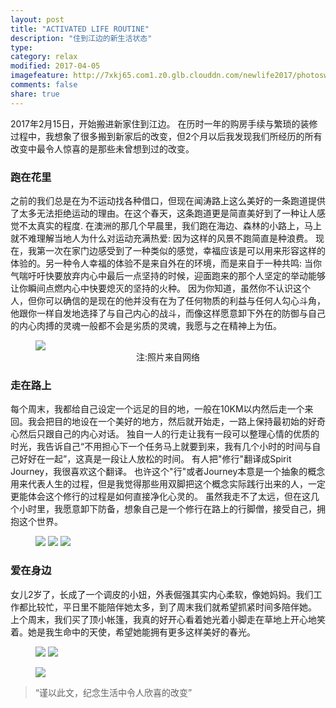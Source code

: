 ```yaml
---
layout: post
title: "ACTIVATED LIFE ROUTINE"
description: "住到江边的新生活状态"
type: 
category: relax
modified: 2017-04-05
imagefeature: http://7xkj65.com1.z0.glb.clouddn.com/newlife2017/photoswentao-sakura-lane2.jpg?imageMogr2/thumbnail/!100p
comments: false
share: true
---
```



2017年2月15日，开始搬进新家住到江边。
在历时一年的购房手续与繁琐的装修过程中，我想象了很多搬到新家后的改变，但2个月以后我发现我们所经历的所有改变中最令人惊喜的是那些未曾想到过的改变。


### 跑在花里

之前的我们总是在为不运动找各种借口，但现在闻涛路上这么美好的一条跑道提供了太多无法拒绝运动的理由。在这个春天，这条跑道更是简直美好到了一种让人感觉不太真实的程度.
在澳洲的那几个早晨里，我们跑在海边、森林的小路上，马上就不难理解当地人为什么对运动充满热爱: 因为这样的风景不跑简直是种浪费。
现在，我第一次在家门边感受到了一种类似的感觉，幸福应该是可以用来形容这样的体验的。另一种令人幸福的体验不是来自外在的环境，而是来自于一种共鸣: 当你气喘吁吁快要放弃内心中最后一点坚持的时候，迎面跑来的那个人坚定的举动能够让你瞬间点燃内心中快要熄灭的坚持的火种。
因为你知道，虽然你不认识这个人，但你可以确信的是现在的他并没有在为了任何物质的利益与任何人勾心斗角，他跟你一样自发地选择了与自己内心的战斗，而像这样愿意卸下外在的防御与自己的内心肉搏的灵魂一般都不会是劣质的灵魂，我愿与之在精神上为伍。

<figure>
	<a href="http://7xkj65.com1.z0.glb.clouddn.com/newlife2017/photoswentao-sakura-lane2.jpg?imageMogr2/thumbnail/!100p"><img src="http://7xkj65.com1.z0.glb.clouddn.com/newlife2017/photoswentao-sakura-lane2.jpg?imageMogr2/thumbnail/!100p"></a>
	<center>注:照片来自网络</center>
</figure>

### 走在路上

每个周末，我都给自己设定一个远足的目的地，一般在10KM以内然后走一个来回。我会把目的地设在一个美好的地方，然后就开始走，一路上保持最初始的好奇心然后只跟自己的内心对话。
独自一人的行走让我有一段可以整理心情的优质的时光，我告诉自己“不用担心下一个任务马上就要到来，我有几个小时的时间与自己好好在一起”，这真是一段让人放松的时间。
有人把"修行"翻译成Spirit Journey，我很喜欢这个翻译。
也许这个"行"或者Journey本意是一个抽象的概念用来代表人生的过程，但是我觉得那些用双脚把这个概念实际践行出来的人，一定更能体会这个修行的过程是如何直接净化心灵的。
虽然我走不了太远，但在这几个小时里，我愿意卸下防备，想象自己是一个修行在路上的行脚僧，接受自己，拥抱这个世界。

<figure class="third">
	<a href="http://7xkj65.com1.z0.glb.clouddn.com/newlife2017/photosIMG_5727.PNG"><img src="http://7xkj65.com1.z0.glb.clouddn.com/newlife2017/photosIMG_5727.PNG?imageMogr2/thumbnail/!80p"></a>
	<a href="http://7xkj65.com1.z0.glb.clouddn.com/newlife2017/photosIMG_6055.PNG"><img src="http://7xkj65.com1.z0.glb.clouddn.com/newlife2017/photosIMG_6055.PNG?imageMogr2/thumbnail/!80p"></a>
	<a href="http://7xkj65.com1.z0.glb.clouddn.com/newlife2017/photosIMG_5855.PNG"><img src="http://7xkj65.com1.z0.glb.clouddn.com/newlife2017/photosIMG_5855.PNG?imageMogr2/thumbnail/!80p"></a>
</figure>


### 爱在身边

女儿2岁了，长成了一个调皮的小妞，外表倔强其实内心柔软，像她妈妈。我们工作都比较忙，平日里不能陪伴她太多，到了周末我们就希望抓紧时间多陪伴她。
上个周末，我们买了顶小帐篷，我真的好开心看着她光着小脚走在草地上开心地笑着。她是我生命中的天使，希望她能拥有更多这样美好的春光。

<figure class="half">
	<a href="http://7xkj65.com1.z0.glb.clouddn.com/newlife2017/photosFullSizeRender%203.jpg"><img src="http://7xkj65.com1.z0.glb.clouddn.com/newlife2017/photosFullSizeRender%203.jpg?imageMogr2/thumbnail/!80p"></a>
	<a href="http://7xkj65.com1.z0.glb.clouddn.com/newlife2017/photosFullSizeRender%202.jpg"><img src="http://7xkj65.com1.z0.glb.clouddn.com/newlife2017/photosFullSizeRender%202.jpg?imageMogr2/thumbnail/!80p"></a>
</figure>

<figure>
	<a href="http://7xkj65.com1.z0.glb.clouddn.com/newlife2017/photosIMG_5190.jpg"><img src="http://7xkj65.com1.z0.glb.clouddn.com/newlife2017/photosIMG_5190.jpg?imageMogr2/thumbnail/!80p"></a>
</figure>

> “谨以此文，纪念生活中令人欣喜的改变”